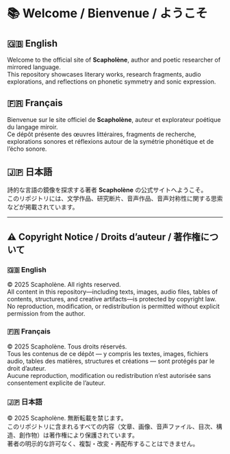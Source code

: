 # 📚 Welcome / Bienvenue / ようこそ

## 🇬🇧 English  
Welcome to the official site of **Scapholène**, author and poetic researcher of mirrored language.  
This repository showcases literary works, research fragments, audio explorations, and reflections on phonetic symmetry and sonic expression.

## 🇫🇷 Français  
Bienvenue sur le site officiel de **Scapholène**, auteur et explorateur poétique du langage miroir.  
Ce dépôt présente des œuvres littéraires, fragments de recherche, explorations sonores et réflexions autour de la symétrie phonétique et de l’écho sonore.

## 🇯🇵 日本語  
詩的な言語の鏡像を探求する著者 **Scapholène** の公式サイトへようこそ。  
このリポジトリには、文学作品、研究断片、音声作品、音声対称性に関する思索などが掲載されています。

---


## ⚠️ Copyright Notice / Droits d’auteur / 著作権について

### 🇬🇧 English  
© 2025 Scapholène. All rights reserved.  
All content in this repository—including texts, images, audio files, tables of contents, structures, and creative artifacts—is protected by copyright law.  
No reproduction, modification, or redistribution is permitted without explicit permission from the author.

### 🇫🇷 Français  
© 2025 Scapholène. Tous droits réservés.  
Tous les contenus de ce dépôt — y compris les textes, images, fichiers audio, tables des matières, structures et créations — sont protégés par le droit d’auteur.  
Aucune reproduction, modification ou redistribution n’est autorisée sans consentement explicite de l’auteur.

### 🇯🇵 日本語  
© 2025 Scapholène. 無断転載を禁じます。  
このリポジトリに含まれるすべての内容（文章、画像、音声ファイル、目次、構造、創作物）は著作権により保護されています。  
著者の明示的な許可なく、複製・改変・再配布することはできません。
